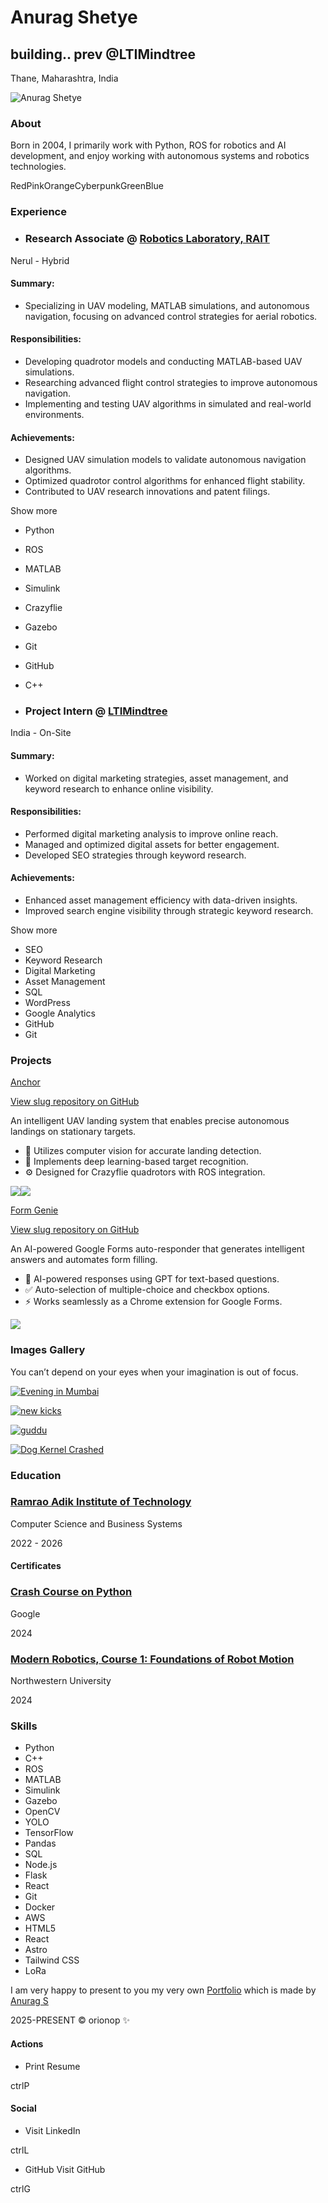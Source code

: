 # Anurag Shetye

## building.. prev @LTIMindtree

Thane, Maharashtra, India

![Anurag Shetye](https://anuragshetye-site.vercel.app/avatar.png)

### About

Born in 2004, I primarily work with Python, ROS for robotics and AI development, and enjoy working with autonomous systems and robotics technologies.

RedPinkOrangeCyberpunkGreenBlue

### Experience

- ### Research Associate @ [Robotics Laboratory, RAIT](https://www.linkedin.com/school/ramraoadikinstituteoftechnology/posts/?feedView=all "Ver Robotics Laboratory, RAIT")



Nerul - Hybrid







#### Summary:



- Specializing in UAV modeling, MATLAB simulations, and autonomous navigation, focusing on advanced control strategies for aerial robotics.

#### Responsibilities:

- Developing quadrotor models and conducting MATLAB-based UAV simulations.
- Researching advanced flight control strategies to improve autonomous navigation.
- Implementing and testing UAV algorithms in simulated and real-world environments.

#### Achievements:

- Designed UAV simulation models to validate autonomous navigation algorithms.
- Optimized quadrotor control algorithms for enhanced flight stability.
- Contributed to UAV research innovations and patent filings.

Show more

- Python
- ROS
- MATLAB
- Simulink
- Crazyflie
- Gazebo
- Git
- GitHub
- C++

- ### Project Intern @ [LTIMindtree](https://www.ltimindtree.com/ "Ver LTIMindtree")



India - On-Site







#### Summary:



- Worked on digital marketing strategies, asset management, and keyword research to enhance online visibility.

#### Responsibilities:

- Performed digital marketing analysis to improve online reach.
- Managed and optimized digital assets for better engagement.
- Developed SEO strategies through keyword research.

#### Achievements:

- Enhanced asset management efficiency with data-driven insights.
- Improved search engine visibility through strategic keyword research.

Show more

- SEO
- Keyword Research
- Digital Marketing
- Asset Management
- SQL
- WordPress
- Google Analytics
- GitHub
- Git

### Projects

[Anchor](https://github.com/orionop/autonomous-quadcopter-landing-system "Ver Anchor")

[View slug repository on GitHub](https://github.com/orionop/autonomous-quadcopter-landing-system "View slug repository on GitHub")

An intelligent UAV landing system that enables precise autonomous landings on stationary targets.

- 🚁 Utilizes computer vision for accurate landing detection.
- 🧠 Implements deep learning-based target recognition.
- ⚙️ Designed for Crazyflie quadrotors with ROS integration.

![](https://i.imgur.com/om1t0TE.png)![](https://i.imgur.com/om1t0TE.png)

[Form Genie](https://github.com/orionop/form-genie "Ver Form Genie")

[View slug repository on GitHub](https://github.com/orionop/form-genie "View slug repository on GitHub")

An AI-powered Google Forms auto-responder that generates intelligent answers and automates form filling.

- 🤖 AI-powered responses using GPT for text-based questions.
- ✅ Auto-selection of multiple-choice and checkbox options.
- ⚡ Works seamlessly as a Chrome extension for Google Forms.

![](https://raw.githubusercontent.com/orionop/form-genie/main/form.png)

### Images Gallery

You can’t depend on your eyes when your imagination is out of focus.

[![Evening in Mumbai](https://i.imgur.com/gsC8nZj.jpeg)](https://i.imgur.com/gsC8nZj.jpeg)

[![new kicks](https://i.imgur.com/Lp4jITx.jpeg)](https://i.imgur.com/Lp4jITx.jpeg)

[![guddu](https://i.imgur.com/qvpcnp9.jpeg)](https://i.imgur.com/qvpcnp9.jpeg)

[![Dog Kernel Crashed](https://i.imgur.com/Sqx9The.jpeg)](https://i.imgur.com/Sqx9The.jpeg)

### Education

### [Ramrao Adik Institute of Technology](https://www.rait.ac.in/)

Computer Science and Business Systems

2022 - 2026

#### Certificates

### [Crash Course on Python](https://drive.google.com/file/d/13rdFe9rbzzjlFB1dbSTjB1IGCxSgdyn8/view?usp=share_link)

Google

2024

### [Modern Robotics, Course 1: Foundations of Robot Motion](https://drive.google.com/file/d/1nJ6ENfu57N9BZ3h9zIE0qnaVyjpDFs6j/view?usp=sharing)

Northwestern University

2024

### Skills

- Python
- C++
- ROS
- MATLAB
- Simulink
- Gazebo
- OpenCV
- YOLO
- TensorFlow
- Pandas
- SQL
- Node.js
- Flask
- React
- Git
- Docker
- AWS
- HTML5
- React
- Astro
- Tailwind CSS
- LoRa

I am very happy to present to you my very own [Portfolio](https://github.com/orionop/portfolio) which is made by [Anurag S](https://github.com/orionop)

2025-PRESENT © orionop ✨

#### Actions

- Print Resume

ctrlP


#### Social

- Visit LinkedIn

ctrlL

- GitHub
Visit GitHub

ctrlG